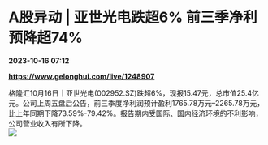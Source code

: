 # A股异动 | 亚世光电跌超6% 前三季净利预降超74%

**2023-10-16 07:12**

**https://www.gelonghui.com/live/1248907**

格隆汇10月16日｜亚世光电(002952.SZ)跌超6%，现报15.47元，总市值25.4亿元。公司上周五盘后公告，前三季度净利润预计盈利1765.78万元–2265.78万元，比上年同期下降73.59%-79.42%。报告期内受国际、国内经济环境的不利影响，公司营业收入有所下降。  
![](https://img3.gelonghui.com/d7c1a-e4866e8f-7b49-405c-9d5e-d5e35a1bc622.png)